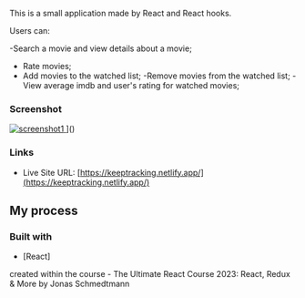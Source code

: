 This is a small application made by React and React hooks.

Users can:

-Search a movie and view details about a movie;

- Rate movies;
- Add movies to the watched list;
  -Remove movies from the watched list;
  -View average imdb and user's rating for watched movies;

### Screenshot

[![![screenshot1](https://github.com/nanatotibadze/worldwise/assets/106735126/790acf6b-0bed-4be2-8a06-10351864c3b3)
](https://github.com/nanatotibadze/worldwise/assets/106735126/a4b68e25-8219-4706-aebb-b9354b694b41)
](https://github.com/nanatotibadze/worldwise/assets/106735126/d21138e0-268a-48e6-ae80-37356d2a7267)
]()

### Links

- Live Site URL: [https://keeptracking.netlify.app/](https://keeptracking.netlify.app/)

## My process

### Built with

- [React]

created within the course - The Ultimate React Course 2023: React, Redux & More by Jonas Schmedtmann
